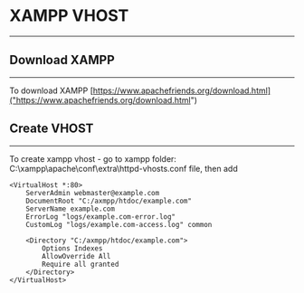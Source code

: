 # XAMPP VHOST
---
## Download XAMPP
---
To download XAMPP [https://www.apachefriends.org/download.html]("https://www.apachefriends.org/download.html")

## Create VHOST
---
To create xampp vhost - go to xampp folder: C:\xampp\apache\conf\extra\httpd-vhosts.conf file, then add
```
<VirtualHost *:80>
    ServerAdmin webmaster@example.com
    DocumentRoot "C:/axmpp/htdoc/example.com"
    ServerName example.com
    ErrorLog "logs/example.com-error.log"
    CustomLog "logs/example.com-access.log" common

    <Directory "C:/axmpp/htdoc/example.com">
        Options Indexes
        AllowOverride All
        Require all granted
    </Directory>
</VirtualHost>
```
